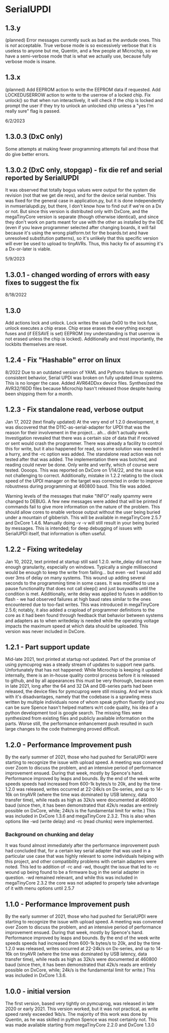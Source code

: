 # SerialUPDI

## 1.3.y
(planned)
Error messages currently suck as bad as the avrdude ones. This is *not* acceptable. True verbose mode is so excessively verbose that it is useless to anyone but me, Quentin, and a few people at Microchip, so we have a semi-verbose mode that is what we actually use, because fully verbose mode is insane.

## 1.3.x
(planned)
Add EEPROM action to write the EEPROM data if requested.
Add LOCKEDUSERROW action to write to the userrow of a locked chip.
Fix unlock() so that when run interactively, it will check if the chip is locked and prompt the user if they try to unlock an unlocked chip unless a "yes I'm really sure" flag is passed.

6/2/2023
## 1.3.0.3 (DxC only)
Some attempts at making fewer programming attempts fail and those that do give better errors.

## 1.3.0.2 (DxC only, stopgap) - fix die ref and serial reported by SerialUPDI
It was observed that totally bogus values were output for the system die revision (not that we get die revs), and for the device serial number. This was fixed for the general case in application.py, but it is done independently in nvmserialupdi.py, but there, I don't know how to find out if we're on a Dx or not. But since this version is distributed only with DxCore, and the megaTinyCore version is separate (though otherwise identical), and since they don't work on parts meant for use with the other as installed by the IDE (even if you leave programmer selected after changing boards, it will fail because it's using the wrong platform.txt for the boards.txt and have unresolved substitution patterns), so it's unlikely that this specific version will ever be used to upload to tinyAVRs. Thus, this hacky fix of assuming it's a Dx-or-later is viable.

5/9/2023
## 1.3.0.1 - changed wording of errors with easy fixes to suggest the fix

8/18/2022
## 1.3.0
Add actions lock and unlock. Lock writes the value 0x00 to the lock fuse, unlock executes a chip erase. Chip erase erases the everything except fuses and (if EESAVE is set) EEPROM (my understanding is that userrow is not erased unless the chip is locked). Additionally and most importantly, the lockbits themselves are reset.

## 1.2.4 - Fix "Hashable" error on linux
8/2022
Due to an outdated version of YAML and Pythons failure to maintain consistent behavior, Serial UPDI was broken on fully updated linux systems. This is no longer the case.
Added AVR64DDxx device files.
Synthesized the AVR32/16DD files because Microchip hasn't released those despite having been shipping them for a month.

## 1.2.3 - Fix standalone read, verbose output
Jan 17, 2022 (text finally updated)
At the very end of 1.2.0 development, it was discovered that the D11C-as-serial-adapter for UPDI that was the reason for their involvement in the project... ah... didn't actually work. Investigation revealed that there was a certain size of data that if received or sent would crash the programmer. There was already a facility to control this for write, but it also happened for read, so some solution was needed in a hurry, and the -rc option was added. The standalone read action was not tested after that was added. The implementation there was botched, and reading could never be done. Only write and verify, which of course were tested. Oooops. This was reported on DxCore on 1/14/22, and the issue was not challenging to correct. Additionally, mistake in 1.2.2 relating to the clock speed of the UPDI manager on the target was corrected in order to improve robustness during programming at 460800 baud. This file was added.

Warning levels of the messages that make "INFO" really spammy were changed to DEBUG. A few new messages were added that will be printed if commands fail to give more information on the nature of the problem.
This should allow cores to enable verbose output without the user being buried under a mountain of gibberish. This will be available in megaTinyCore 2.5.7 and DxCore 1.4.6. Manually doing -v -v will still result in your being buried by messages. This is intended; for deep debugging of issues with SerialUPDI itself, that information is often useful.

## 1.2.2 - Fixing writedelay
Jan 10, 2022, text printed at startup still said 1.2.0.
write_delay did not have enough granularity, especially on windows. Typically a single millisecond would be enough to keep the write from failing... but even -wd 1 would add over 3ms of delay on many systems. This wound up adding several seconds to the programming time in some cases. It was modified to use a pause functionality that does not call sleep() and just busywaits until the condition is met.
Additionally, write delay was applied to fuses in addition to flash - we had observed failures at high baud rates similar to the ones encountered due to too-fast writes.
This was introduced in megaTinyCore 2.5.6; notably, it also added a crapload of programmer definitions to the core as it had been found through feedback that behavior between systems and adapters as to when writedelay is needed while the operating voltage impacts the maximum speed at which data should be uploaded. This version was never included in DxCore.

## 1.2.1 - Part support update
Mid-late 2021, text printed at startup not updated.
Part of the promise of using pymcuprog was a steady stream of updates to support new parts. Unfortunately that has not happened: While Microchip is keeping it updated internally, there is an in-house quality control process before it is released to github, and by all appearances this must be very thorough, because even in late 2021, long after the 64 and 32 DA and DB-series parts had been released, the device files for pymcuprog were still missing. And we're stuck with it's disadvantages, namely that the codebase is a sprawling mess written by multiple individuals none of whom speak python fluently (and you can be sure Spence hasn't helped matters w/rt code quality, his idea of a python development tool is google search.
The missing files were synthesized from existing files and publicly available information on the parts. Worse still, the performance enhancement push resulted in such large changes to the code thatmerging proved difficult.

## 1.2.0 - Performance Improvement push
By the early summer of 2021, those who had pushed for SerialUPDI were starting to recognize the issue with upload speed. A meeting was convened over Zoom to discuss the problem, and an intensive period of performance improvement ensued. During that week, mostly by Spence's hand. Performance improved by leaps and bounds. By the end of the week write speeds speeds had increased from 600-1k bytes/s to 20k, and by the time 1.2.0 was released, writes occurred at 22-24k/s on Dx-series, and up to 14-16k on tinyAVR (where the time was dominated by USB latency, data transfer time), while reads as high as 32k/s were documented at 460800 baud (since then, it has been demonstrated that 42k/s readas are entirely possible on DxCore, while; 24k/s is the fundamental limit for write.) This was included in DxCore 1.3.6 and megaTinyCore 2.3.2. This is also when options like -wd (write delay) and -rc (read chunks) were implemented.

### Background on chunking and delay
It was found almost immediately after the performance improvement push had concluded that, for a certain key serial adapter that was used in a particular use case that was highly relevant to some individuals helping with this project, and other compatibility problems with certain adapters were noted. This led to addition of -rc and -wd, thought the issue that led to -rc wound up being found to be a firmware bug in the serial adapter in question. -wd remained relevant, and while this was included in megaTinyCore 2.3.2 the core was not adapted to properly take advantage of it with menu options until 2.5.7


## 1.1.0 - Performance Improvement push
By the early summer of 2021, those who had pushed for SerialUPDI were starting to recognize the issue with upload speed. A meeting was convened over Zoom to discuss the problem, and an intensive period of performance improvement ensued. During that week, mostly by Spence's hand. Performance improved by leaps and bounds. By the end of the week write speeds speeds had increased from 600-1k bytes/s to 20k, and by the time 1.2.0 was released, writes occurred at 22-24k/s on Dx-series, and up to 14-16k on tinyAVR (where the time was dominated by USB latency, data transfer time), while reads as high as 32k/s were documented at 460800 baud (since then, it has been demonstrated that 42k/s reads are entirely possible on DxCore, while; 24k/s is the fundamental limit for write.) This was included in DxCore 1.3.6.

## 1.0.0 - initial version
The first version, based very tightly on pymcuprog, was released in late 2020 or early 2021.
This version worked, but it was not practical, as write speed rarely exceeded 1kb/s. The majority of this work was done by Quentin, as he was skilled in python Spence was most certainly not.
This was made available starting from megaTinyCore 2.2.0 and DxCore 1.3.0
